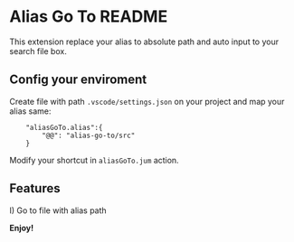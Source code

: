 # Alias Go To README

This extension replace your alias to absolute path and auto input to your search file box.

## Config your enviroment

Create file with path `.vscode/settings.json` on your project and map your alias same: 

```
    "aliasGoTo.alias":{
        "@@": "alias-go-to/src"
    }
```

Modify your shortcut in `aliasGoTo.jum` action.

## Features

I) Go to file with alias path



**Enjoy!**
